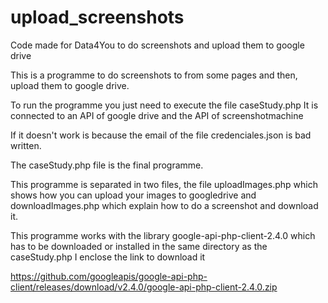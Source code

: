 # upload_screenshots
Code made for Data4You to do screenshots and upload them to google drive

This is a programme to do screenshots to from some pages and then, upload them to google drive.

To run the programme you just need to execute the file caseStudy.php 
It is connected to an API of google drive and the API of screenshotmachine

If it doesn't work is because the email of the file credenciales.json is bad written.

The caseStudy.php file is the final programme.

This programme is separated in two files, the file uploadImages.php which shows how you can upload your images to googledrive and downloadImages.php which explain how to do a screenshot and download it.

This programme works with the library google-api-php-client-2.4.0 which has to be downloaded or installed in the same directory as the caseStudy.php
I enclose the link to download it

https://github.com/googleapis/google-api-php-client/releases/download/v2.4.0/google-api-php-client-2.4.0.zip
